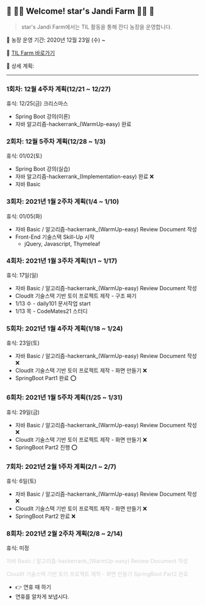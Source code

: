 

## :green_heart: :woman_farmer: Welcome! star's Jandi Farm​ :woman_farmer: :green_heart:



> star's Jandi Farm에서는 TIL 활동을 통해 잔디 농장을 운영합니다.



:date: 농장 운영 기간: 2020년 12월 23일 (수) ~ 

:seedling: [TIL Farm 바로가기](https://github.com/lebcoco/TIL21)

:bookmark_tabs: 상세 계획:




---


### 1회차: 12월 4주차 계획(12/21 ~ 12/27)
휴식: 12/25(금) 크리스마스

* Spring Boot 강의(이론)
* 자바 알고리즘-hackerrank_(WarmUp-easy) 완료


### 2회차: 12월 5주차 계획(12/28 ~ 1/3)
휴식: 01/02(토)

* Spring Boot 강의(실습)
* 자바 알고리즘-hackerrank_(Implementation-easy) 완료 :x:
* 자바 Basic



### 3회차: 2021년 1월 2주차 계획(1/4 ~ 1/10)

휴식: 01/05(화)

* 자바 Basic / 알고리즘-hackerrank_(WarmUp-easy) Review Document 작성
* Front-End 기술스택 Skill-Up 시작
  * jQuery, Javascript, Thymeleaf



### 4회차: 2021년 1월 3주차 계획(1/1 ~ 1/17)

휴식: 17일(일)

* 자바 Basic / 알고리즘-hackerrank_(WarmUp-easy) Review Document 작성
* CloudIt 기술스택 기반 토이 프로젝트 제작 - 구조 짜기
* 1/13 수 - daily101 문서작업 start
* 1/13 목 - CodeMates21 스터디



### 5회차: 2021년 1월 4주차 계획(1/18 ~ 1/24)

휴식: 23일(토)

* 자바 Basic / 알고리즘-hackerrank_(WarmUp-easy) Review Document 작성 :x:
* CloudIt 기술스택 기반 토이 프로젝트 제작 - 화면 만들기 :x:
* SpringBoot Part1 완료 :o:



### 6회차: 2021년 1월 5주차 계획(1/25 ~ 1/31)

휴식: 29일(금)

* 자바 Basic / 알고리즘-hackerrank_(WarmUp-easy) Review Document 작성 :x:
* CloudIt 기술스택 기반 토이 프로젝트 제작 - 화면 만들기 :x:
* SpringBoot Part2 진행 :o:



### 7회차: 2021년 2월 1주차 계획(2/1 ~ 2/7)

휴식: 6일(토)

* 자바 Basic / 알고리즘-hackerrank_(WarmUp-easy) Review Document 작성 :x:
* CloudIt 기술스택 기반 토이 프로젝트 제작 - 화면 만들기 :x:
* SpringBoot Part2 완료 :x:



### 8회차: 2021년 2월 2주차 계획(2/8 ~ 2/14)

휴식: 미정

<span style="color:lightgray">자바 Basic / 알고리즘-hackerrank_(WarmUp-easy) Review Document 작성</span> 

<span style="color:lightgray">CloudIt 기술스택 기반 토이 프로젝트 제작 - 화면 만들기</span>
<span style="color:lightgray">SpringBoot Part2 완료</span>
  * :point_right: 연휴 때 하기
* 연휴를 알차게 보냅시다.
